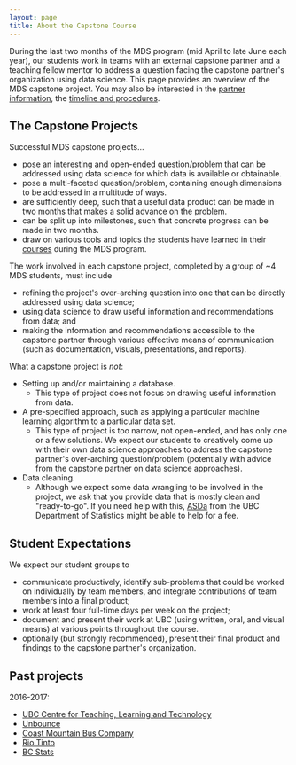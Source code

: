 ```yaml
---
layout: page
title: About the Capstone Course
---
```


During the last two months of the MDS program (mid April to late June each year), our students work in teams with an external capstone partner and a teaching fellow mentor to address a question facing the capstone partner's organization using data science. This page provides an overview of the MDS capstone project. You may also be interested in the [partner information](/capstone/partner_info), the [timeline and procedures](/capstone/timeline). 

## The Capstone Projects

Successful MDS capstone projects...

- pose an interesting and open-ended question/problem that can be addressed using data science for which data is available or obtainable.
- pose a multi-faceted question/problem, containing enough dimensions to be addressed in a multitude of ways.
- are sufficiently deep, such that a useful data product can be made in two months that makes a solid advance on the problem.
- can be split up into milestones, such that concrete progress can be made in two months.
- draw on various tools and topics the students have learned in their [courses](https://ubc-mds.github.io/descriptions/) during the MDS program.

The work involved in each capstone project, completed by a group of ~4 MDS students, must include

- refining the project's over-arching question into one that can be directly addressed using data science;
- using data science to draw useful information and recommendations from data; and
- making the information and recommendations accessible to the capstone partner through various effective means of communication (such as documentation, visuals, presentations, and reports).

What a capstone project is _not_:

- Setting up and/or maintaining a database.
    - This type of project does not focus on drawing useful information from data.
- A pre-specified approach, such as applying a particular machine learning algorithm to a particular data set.
    - This type of project is too narrow, not open-ended, and has only one or a few solutions. We expect our students to creatively come up with their own data science approaches to address the capstone partner's over-arching question/problem (potentially with advice from the capstone partner on data science approaches).
- Data cleaning.
    - Although we expect some data wrangling to be involved in the project, we ask that you provide data that is mostly clean and "ready-to-go". If you need help with this, [ASDa](https://asda.stat.ubc.ca/) from the UBC Department of Statistics might be able to help for a fee.


## Student Expectations

We expect our student groups to

- communicate productively, identify sub-problems that could be worked on individually by team members, and integrate contributions of team members into a final product;
- work at least four full-time days per week on the project;
- document and present their work at UBC (using written, oral, and visual means) at various points throughout the course.
- optionally (but strongly recommended), present their final product and findings to the capstone partner's organization.

## Past projects

2016-2017: 

- [UBC Centre for Teaching, Learning and Technology](http://ctlt.ubc.ca/)
- [Unbounce](https://unbounce.com/)
- [Coast Mountain Bus Company](https://www.translink.ca/en/About-Us/Corporate-Overview/Operating-Companies/CMBC.aspx)
- [Rio Tinto](http://www.riotinto.com/)
- [BC Stats](http://www2.gov.bc.ca/gov/content/data/about-data-management/bc-stats)
